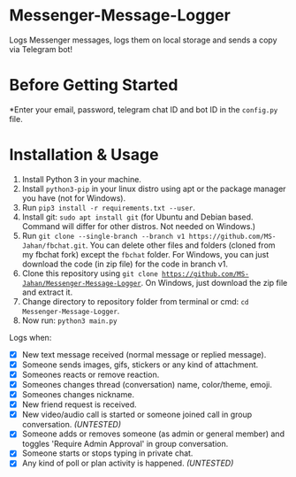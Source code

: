 # Messenger-Message-Logger
Logs Messenger messages, logs them on local storage and sends a copy via Telegram bot!

# Before Getting Started
*Enter your email, password, telegram chat ID and bot ID in the `config.py` file. 

# Installation & Usage
1. Install Python 3 in your machine.
2. Install <code>python3-pip</code> in your linux distro using apt or the package manager you have (not for Windows).
3. Run <code>pip3 install -r requirements.txt --user</code>.
4. Install git: <code>sudo apt install git</code> (for Ubuntu and Debian based. Command will differ for other distros. Not needed on Windows.)
5. Run `git clone --single-branch --branch v1 https://github.com/MS-Jahan/fbchat.git`. You can delete other files and folders (cloned from my fbchat fork) except the `fbchat` folder. For Windows, you can just download the code (in zip file) for the code in branch v1.
6. Clone this repository using <code>git clone https://github.com/MS-Jahan/Messenger-Message-Logger</code>. On Windows, just download the zip file and extract it.
7. Change directory to repository folder from terminal or cmd: <code>cd Messenger-Message-Logger</code>.
8. Now run: <code>python3 main.py</code>


Logs when:
- [x] New text message received (normal message or replied message).
- [x] Someone sends images, gifs, stickers or any kind of attachment.
- [x] Someones reacts or remove reaction.
- [x] Someones changes thread (conversation) name, color/theme, emoji.
- [x] Someones changes nickname.
- [x] New friend request is received.
- [x] New video/audio call is started or someone joined call in group conversation. <i>(UNTESTED)</i>
- [x] Someone adds or removes someone (as admin or general member) and toggles 'Require Admin Approval' in group conversation.
- [x] Someone starts or stops typing in private chat.
- [x] Any kind of poll or plan activity is happened. <i>(UNTESTED)</i>
